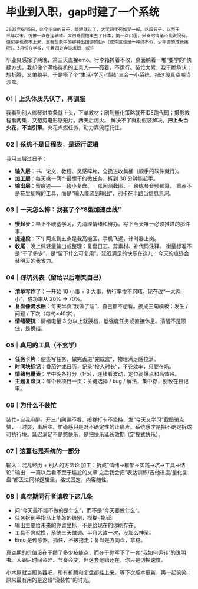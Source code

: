 # 毕业到入职，gap时建了一个系统
    2025年6月5日，这个毕业的日子，眨眼就过了，大学四年宛如梦一般。这段日子，以至于
    今年以来，仿佛一直在连轴转。大四寒假结束去了日本，第一次出国，兴奋的情绪不能说没有，但似乎也说不上来，没有想象中的那种出国游的劲~（或许这也是一种终不似，少年游的成长痛吧）。3月份在学校，忙着四处奔波求职，或许


毕业爽感撑了两晚，第三天直接emo。行李箱摊着不收，桌面躺着一堆“要学的”快捷方式，我却像个满格待机的工具人——亮着，不运行。装忙太累，我干脆承认：想折腾，又怕躺平。于是搭了个“生活-学习-情绪”三合一小系统，把这段真空期当沙盒。

### 01｜上头体质先认了，再驯服

我看到别人练琴进度条就上头，下单教材；刷到量化策略就开IDE跑代码；摄影教程看两集，又想剪电影感短片。两天后熄火。
解决不了就别假装解决。**把上头当火花，不当引擎**。火花点燃任务，动力靠流程托住。

### 02｜系统不是日程表，是运行逻辑

我用三层过日子：

* **输入层**：书、论文、教程、灵感碎片，全扔进收集桶（顺手的软件就行）。
* **加工层**：每天挑一两个最想干的微任务，拆到 30 分钟能起手。
* **输出层**：留痕迹——一段小复盘、一张回测截图、一段练琴音频都算。
  重点不是花里胡哨的工具，而是“输入能流到输出”，别卡在半路当信息黑洞。

### 03｜一天怎么排：我套了个“S型加速曲线”

* **慢起步**：早上不硬塞学习，先清理情绪和待办。写下今天唯一必须推进的那件事。
* **提速段**：下午两点到五点是我高能区，手机飞远，计时器上岗。
* **收尾**：晚上做轻量输出或整理：复盘日志、剪素材、补代码注释。
  衡量标准不是“干了多少”，是“留下什么可复用”。延迟满足的快乐在这儿：今天的痕迹会替明天的我省力。

### 04｜踩坑列表（留给以后嘲笑自己）

* **清单写炸了**：一开始 10 小事 + 3 大事，执行率惨不忍睹。现在改“一大两小”，成功率从 20% → 70%。
* **复盘像流水账**：每天半页“我做了啥”，自己都不想看。换成三句模板：发生 / 问题 / 下次（每句≤40字）。
* **情绪硬抗**：情绪电量 3 分以上就换档，低强度任务或直接休息。清醒不是顶住，是换挡。

### 05｜真用的工具（不玄学）

* **任务卡片**：便签写任务，做完丢进“完成盒”，物理满足感拉满。
* **时间块标记**：番茄钟或日历，记录“投入时长”，不卷效率，只要在场。
* **情绪电量表**：早中晚各打分（1-5），连线看波动，定位高爆点和高效段。
* **主题复盘页**：每个长项目一页：关键选择 / bug / 解法，集中存，别散在日记里。

### 06｜为什么不装忙

装忙=自我麻醉。开三门网课不看、报群打卡不坚持、发“今天又学习”截图骗点赞，一时爽，事后空。忙碌感只是对不确定性的止痛片。系统感才是把不确定拆成可执行块。延迟满足不是憋快乐，是把快乐延长效期（定投式快乐）。

### 07｜这篇也是系统的一部分

输入：混乱经历 + 别人的方法论
加工：拆成“情绪→框架→实践→坑→工具→结论”
输出：一篇以后看不至于尴尬的文章
之后我会把“表达训练/吉他进度/量化复盘”都丢进同样逻辑里，格式固定，内容随性。

### 08｜真空期同行者请收下这几条

* 问“今天最不能不做的是什么”，而不是“今天要做什么”。
* 任务拆到手指马上能敲的级别，模糊=拖延。
* 输出主要给未来的你留坐标，不是给现在的你刷存在。
* 工具不爽就换，系统三天微调、半月大改一次，没那么神圣。
* Emo 是传感器，抓住，不被拖走；复盘是方向盘，拿稳。

真空期的价值没在于攒了多少技能点，而在于你写下了一套“我如何运转”的说明书。入职后时间会碎、节奏会变，但这套逻辑还在，你只是切换速度。

小木屋就当服务器吧，所有折腾和复盘都挂上来。等下次版本更新，再一起笑笑：原来最有用的是这段“没装忙”的时光。

